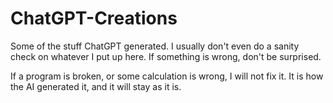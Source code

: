 # ChatGPT-Creations
Some of the stuff ChatGPT generated. I usually don't even do a sanity check on whatever I put up here. If something is wrong, don't be surprised.

If a program is broken, or some calculation is wrong, I will not fix it. It is how the AI generated it, and it will stay as it is.
